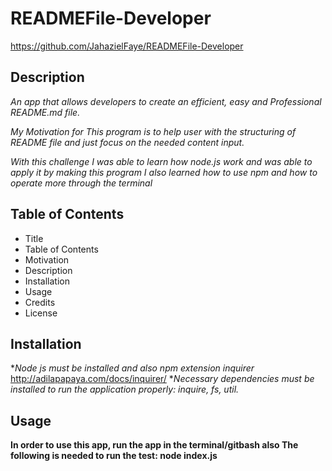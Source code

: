 # READMEFile-Developer

https://github.com/JahazielFaye/READMEFile-Developer

## Description

*An app that allows developers to create an efficient, easy and Professional README.md file.*

*My Motivation for This program is to help user with the structuring of README file and just focus on the needed content input.*

*With this challenge I was able to learn how node.js work and was able to apply it by making this program I also learned how to use npm and how to operate more through the terminal*

## Table of Contents

* Title                                
* Table of Contents            
* Motivation                    
* Description                   
* Installation  
* Usage
* Credits
* License

## Installation
 **Node js must be installed and also npm extension inquirer*
 http://adilapapaya.com/docs/inquirer/
 **Necessary dependencies must be installed to run the application properly: inquire, fs, util.*

## Usage
**In order to use this app, run the app in the terminal/gitbash also The following is needed to run the test: node index.js**